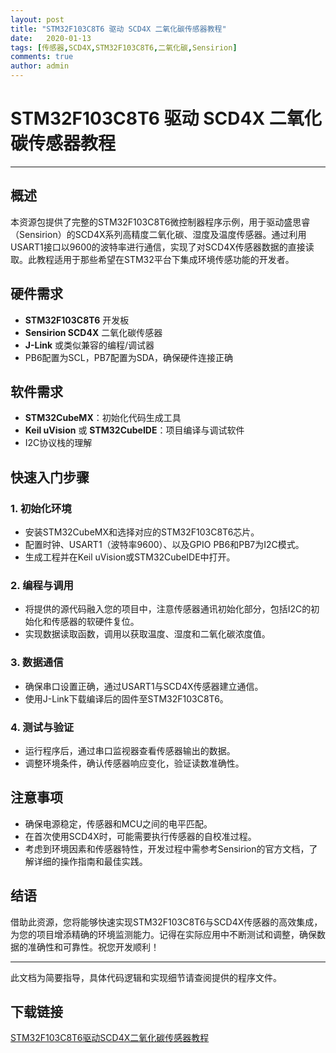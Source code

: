 ```yaml
---
layout: post
title: "STM32F103C8T6 驱动 SCD4X 二氧化碳传感器教程"
date:   2020-01-13
tags: [传感器,SCD4X,STM32F103C8T6,二氧化碳,Sensirion]
comments: true
author: admin
---
```

# STM32F103C8T6 驱动 SCD4X 二氧化碳传感器教程

---

## 概述

本资源包提供了完整的STM32F103C8T6微控制器程序示例，用于驱动盛思睿（Sensirion）的SCD4X系列高精度二氧化碳、湿度及温度传感器。通过利用USART1接口以9600的波特率进行通信，实现了对SCD4X传感器数据的直接读取。此教程适用于那些希望在STM32平台下集成环境传感功能的开发者。

## 硬件需求

- **STM32F103C8T6** 开发板
- **Sensirion SCD4X** 二氧化碳传感器
- **J-Link** 或类似兼容的编程/调试器
- PB6配置为SCL，PB7配置为SDA，确保硬件连接正确

## 软件需求

- **STM32CubeMX**：初始化代码生成工具
- **Keil uVision** 或 **STM32CubeIDE**：项目编译与调试软件
- I2C协议栈的理解

## 快速入门步骤

### 1. 初始化环境

- 安装STM32CubeMX和选择对应的STM32F103C8T6芯片。
- 配置时钟、USART1（波特率9600）、以及GPIO PB6和PB7为I2C模式。
- 生成工程并在Keil uVision或STM32CubeIDE中打开。

### 2. 编程与调用

- 将提供的源代码融入您的项目中，注意传感器通讯初始化部分，包括I2C的初始化和传感器的软硬件复位。
- 实现数据读取函数，调用以获取温度、湿度和二氧化碳浓度值。

### 3. 数据通信

- 确保串口设置正确，通过USART1与SCD4X传感器建立通信。
- 使用J-Link下载编译后的固件至STM32F103C8T6。

### 4. 测试与验证

- 运行程序后，通过串口监视器查看传感器输出的数据。
- 调整环境条件，确认传感器响应变化，验证读数准确性。

## 注意事项

- 确保电源稳定，传感器和MCU之间的电平匹配。
- 在首次使用SCD4X时，可能需要执行传感器的自校准过程。
- 考虑到环境因素和传感器特性，开发过程中需参考Sensirion的官方文档，了解详细的操作指南和最佳实践。

## 结语

借助此资源，您将能够快速实现STM32F103C8T6与SCD4X传感器的高效集成，为您的项目增添精确的环境监测能力。记得在实际应用中不断测试和调整，确保数据的准确性和可靠性。祝您开发顺利！

--- 

此文档为简要指导，具体代码逻辑和实现细节请查阅提供的程序文件。

## 下载链接

[STM32F103C8T6驱动SCD4X二氧化碳传感器教程](https://pan.quark.cn/s/f2c720583c58)